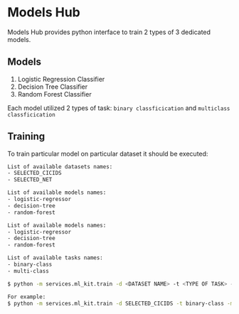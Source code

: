 # Models Hub
Models Hub provides python interface to train 2 types of 3 dedicated models.   

## Models
1. Logistic Regression Classifier 
2. Decision Tree Classifier
3. Random Forest Classifier

Each model utilized 2 types of task: `binary classficication` and `multiclass classficication`

## Training
To train particular model on particular dataset it should be executed:
```bash
List of available datasets names:
- SELECTED_CICIDS
- SELECTED_NET
```

```bash
List of available models names:
- logistic-regressor
- decision-tree
- random-forest
```

```bash
List of available models names:
- logistic-regressor
- decision-tree
- random-forest
```

```bash
List of available tasks names:
- binary-class
- multi-class
```

```bash
$ python -m services.ml_kit.train -d <DATASET NAME> -t <TYPE OF TASK> -m <MODEL NAME>

For example:
$ python -m services.ml_kit.train -d SELECTED_CICIDS -t binary-class -m logistic-regressor 
```



     
